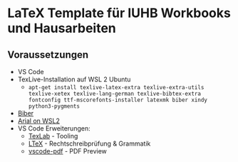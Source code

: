 # LaTeX Template für IUHB Workbooks und Hausarbeiten
## Voraussetzungen
* VS Code
* TexLive-Installation auf WSL 2 Ubuntu
  * `apt-get install texlive-latex-extra texlive-extra-utils texlive-xetex texlive-lang-german texlive-bibtex-extra fontconfig ttf-mscorefonts-installer latexmk biber xindy python3-pygments`
* [Biber](https://sourceforge.net/projects/biblatex-biber/files/biblatex-biber/current/binaries/)
* [Arial on WSL2](https://askubuntu.com/questions/651441/how-to-install-arial-font-and-other-windows-fonts-in-ubuntu)
* VS Code Erweiterungen:
  * [TexLab](https://marketplace.visualstudio.com/items?itemName=efoerster.texlab) - Tooling
  * [LTeX](https://marketplace.visualstudio.com/items?itemName=valentjn.vscode-ltex) - Rechtschreibprüfung & Grammatik
  * [vscode-pdf](https://marketplace.visualstudio.com/items?itemName=tomoki1207.pdf) - PDF Preview
